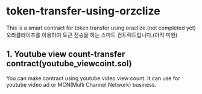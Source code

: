 token-transfer-using-orzclize
=============================


This is a smart contract for token transfer using oraclize.(not completed yet)  
오라클라이즈를 이용하여 토큰 전송을 하는 스마트 컨트랙트입니다.(아직 미완)

## 1. Youtube view count-transfer contract(youtube_viewcoint.sol)
You can make contract using youtube video view count. It can use for youtube video ad or MCN(Multi Channel Network) business.  

